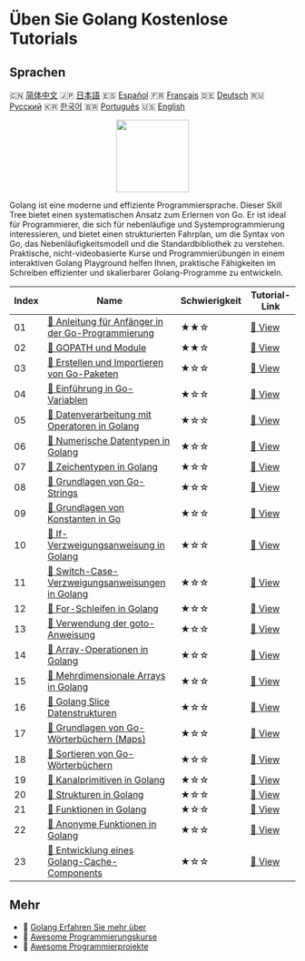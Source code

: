 # Üben Sie Golang Kostenlose Tutorials

## Sprachen

🇨🇳 [简体中文](README_zh.md) 🇯🇵 [日本語](README_ja.md) 🇪🇸 [Español](README_es.md) 🇫🇷 [Français](README_fr.md) 🇩🇪 [Deutsch](README_de.md) 🇷🇺 [Русский](README_ru.md) 🇰🇷 [한국어](README_ko.md) 🇧🇷 [Português](README_pt.md) 🇺🇸 [English](README.md) 

<div align="center">
<img width="128px" src="https://file.labex.io/path/YgASYacMNI6I.png">
</div>

Golang ist eine moderne und effiziente Programmiersprache. Dieser Skill Tree bietet einen systematischen Ansatz zum Erlernen von Go. Er ist ideal für Programmierer, die sich für nebenläufige und Systemprogrammierung interessieren, und bietet einen strukturierten Fahrplan, um die Syntax von Go, das Nebenläufigkeitsmodell und die Standardbibliothek zu verstehen. Praktische, nicht-videobasierte Kurse und Programmierübungen in einem interaktiven Golang Playground helfen Ihnen, praktische Fähigkeiten im Schreiben effizienter und skalierbarer Golang-Programme zu entwickeln.

|   Index | Name                                                                                                                                | Schwierigkeit   | Tutorial-Link                                                                               |
|---------|-------------------------------------------------------------------------------------------------------------------------------------|-----------------|---------------------------------------------------------------------------------------------|
|      01 | [📖 Anleitung für Anfänger in der Go-Programmierung](https://labex.io/de/tutorials/go-beginner-s-guide-to-go-programming-149062)    | ★★☆             | [🔗 View](https://labex.io/de/tutorials/go-beginner-s-guide-to-go-programming-149062)       |
|      02 | [📖 GOPATH und Module](https://labex.io/de/tutorials/go-gopath-and-module-149063)                                                   | ★★☆             | [🔗 View](https://labex.io/de/tutorials/go-gopath-and-module-149063)                        |
|      03 | [📖 Erstellen und Importieren von Go-Paketen](https://labex.io/de/tutorials/go-creating-and-importing-go-packages-149064)           | ★☆☆             | [🔗 View](https://labex.io/de/tutorials/go-creating-and-importing-go-packages-149064)       |
|      04 | [📖 Einführung in Go-Variablen](https://labex.io/de/tutorials/go-introduction-to-go-variables-149065)                               | ★☆☆             | [🔗 View](https://labex.io/de/tutorials/go-introduction-to-go-variables-149065)             |
|      05 | [📖 Datenverarbeitung mit Operatoren in Golang](https://labex.io/de/tutorials/go-data-processing-with-operators-in-golang-149066)   | ★☆☆             | [🔗 View](https://labex.io/de/tutorials/go-data-processing-with-operators-in-golang-149066) |
|      06 | [📖 Numerische Datentypen in Golang](https://labex.io/de/tutorials/go-numerical-types-in-golang-149067)                             | ★☆☆             | [🔗 View](https://labex.io/de/tutorials/go-numerical-types-in-golang-149067)                |
|      07 | [📖 Zeichentypen in Golang](https://labex.io/de/tutorials/go-character-types-in-golang-149068)                                      | ★☆☆             | [🔗 View](https://labex.io/de/tutorials/go-character-types-in-golang-149068)                |
|      08 | [📖 Grundlagen von Go-Strings](https://labex.io/de/tutorials/go-go-string-fundamentals-149069)                                      | ★☆☆             | [🔗 View](https://labex.io/de/tutorials/go-go-string-fundamentals-149069)                   |
|      09 | [📖 Grundlagen von Konstanten in Go](https://labex.io/de/tutorials/go-go-constants-fundamentals-149070)                             | ★☆☆             | [🔗 View](https://labex.io/de/tutorials/go-go-constants-fundamentals-149070)                |
|      10 | [📖 If-Verzweigungsanweisung in Golang](https://labex.io/de/tutorials/go-if-branch-statement-in-golang-149071)                      | ★☆☆             | [🔗 View](https://labex.io/de/tutorials/go-if-branch-statement-in-golang-149071)            |
|      11 | [📖 Switch-Case-Verzweigungsanweisungen in Golang](https://labex.io/de/tutorials/go-switch-case-branch-statements-in-golang-149072) | ★☆☆             | [🔗 View](https://labex.io/de/tutorials/go-switch-case-branch-statements-in-golang-149072)  |
|      12 | [📖 For-Schleifen in Golang](https://labex.io/de/tutorials/go-for-loops-in-golang-149073)                                           | ★☆☆             | [🔗 View](https://labex.io/de/tutorials/go-for-loops-in-golang-149073)                      |
|      13 | [📖 Verwendung der goto-Anweisung](https://labex.io/de/tutorials/go-goto-statement-usage-149074)                                    | ★☆☆             | [🔗 View](https://labex.io/de/tutorials/go-goto-statement-usage-149074)                     |
|      14 | [📖 Array-Operationen in Golang](https://labex.io/de/tutorials/go-array-operations-in-golang-149075)                                | ★☆☆             | [🔗 View](https://labex.io/de/tutorials/go-array-operations-in-golang-149075)               |
|      15 | [📖 Mehrdimensionale Arrays in Golang](https://labex.io/de/tutorials/go-multidimensional-arrays-in-golang-149076)                   | ★☆☆             | [🔗 View](https://labex.io/de/tutorials/go-multidimensional-arrays-in-golang-149076)        |
|      16 | [📖 Golang Slice Datenstrukturen](https://labex.io/de/tutorials/go-golang-slice-data-structures-149077)                             | ★☆☆             | [🔗 View](https://labex.io/de/tutorials/go-golang-slice-data-structures-149077)             |
|      17 | [📖 Grundlagen von Go-Wörterbüchern (Maps)](https://labex.io/de/tutorials/go-go-dictionary-fundamentals-149080)                     | ★☆☆             | [🔗 View](https://labex.io/de/tutorials/go-go-dictionary-fundamentals-149080)               |
|      18 | [📖 Sortieren von Go-Wörterbüchern](https://labex.io/de/tutorials/go-sorting-go-dictionaries-149095)                                | ★☆☆             | [🔗 View](https://labex.io/de/tutorials/go-sorting-go-dictionaries-149095)                  |
|      19 | [📖 Kanalprimitiven in Golang](https://labex.io/de/tutorials/go-channel-primitives-in-golang-149096)                                | ★☆☆             | [🔗 View](https://labex.io/de/tutorials/go-channel-primitives-in-golang-149096)             |
|      20 | [📖 Strukturen in Golang](https://labex.io/de/tutorials/go-structures-in-golang-149097)                                             | ★☆☆             | [🔗 View](https://labex.io/de/tutorials/go-structures-in-golang-149097)                     |
|      21 | [📖 Funktionen in Golang](https://labex.io/de/tutorials/go-functions-in-golang-149098)                                              | ★☆☆             | [🔗 View](https://labex.io/de/tutorials/go-functions-in-golang-149098)                      |
|      22 | [📖 Anonyme Funktionen in Golang](https://labex.io/de/tutorials/go-anonymous-functions-in-golang-149099)                            | ★☆☆             | [🔗 View](https://labex.io/de/tutorials/go-anonymous-functions-in-golang-149099)            |
|      23 | [📖 Entwicklung eines Golang-Cache-Components](https://labex.io/de/tutorials/go-development-of-golang-caching-component-298844)     | ★☆☆             | [🔗 View](https://labex.io/de/tutorials/go-development-of-golang-caching-component-298844)  |

## Mehr

- 🔗 [Golang Erfahren Sie mehr über](https://labex.io/de/skilltrees/go)
- 🔗 [Awesome Programmierungskurse](https://github.com/labex-labs/awesome-programming-courses)
- 🔗 [Awesome Programmierprojekte](https://github.com/labex-labs/awesome-programming-projects)


